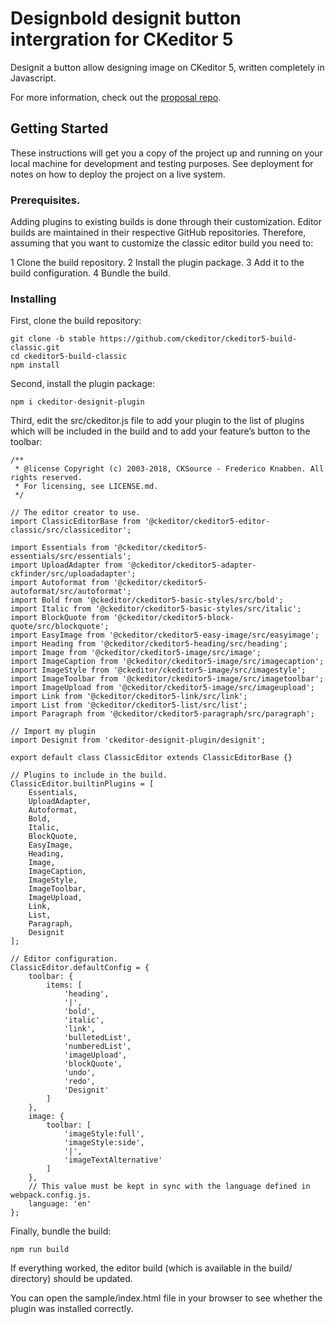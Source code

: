 # Designbold designit button intergration for CKeditor 5

Designit a button allow designing image on CKeditor 5, written completely in Javascript.

For more information, check out the [proposal repo](https://github.com/designboldgit/designit-ckeditor-plugin).

## Getting Started

These instructions will get you a copy of the project up and running on your local machine for development and testing purposes. See deployment for notes on how to deploy the project on a live system.

### Prerequisites.

Adding plugins to existing builds is done through their customization. Editor builds are maintained in their respective GitHub repositories. Therefore, assuming that you want to customize the classic editor build you need to:

1 Clone the build repository.
2 Install the plugin package.
3 Add it to the build configuration.
4 Bundle the build.

### Installing

First, clone the build repository:

```
git clone -b stable https://github.com/ckeditor/ckeditor5-build-classic.git
cd ckeditor5-build-classic
npm install
```

Second, install the plugin package:

```
npm i ckeditor-designit-plugin
```

Third, edit the src/ckeditor.js file to add your plugin to the list of plugins which will be included in the build and to add your feature’s button to the toolbar:

```
/**
 * @license Copyright (c) 2003-2018, CKSource - Frederico Knabben. All rights reserved.
 * For licensing, see LICENSE.md.
 */

// The editor creator to use.
import ClassicEditorBase from '@ckeditor/ckeditor5-editor-classic/src/classiceditor';

import Essentials from '@ckeditor/ckeditor5-essentials/src/essentials';
import UploadAdapter from '@ckeditor/ckeditor5-adapter-ckfinder/src/uploadadapter';
import Autoformat from '@ckeditor/ckeditor5-autoformat/src/autoformat';
import Bold from '@ckeditor/ckeditor5-basic-styles/src/bold';
import Italic from '@ckeditor/ckeditor5-basic-styles/src/italic';
import BlockQuote from '@ckeditor/ckeditor5-block-quote/src/blockquote';
import EasyImage from '@ckeditor/ckeditor5-easy-image/src/easyimage';
import Heading from '@ckeditor/ckeditor5-heading/src/heading';
import Image from '@ckeditor/ckeditor5-image/src/image';
import ImageCaption from '@ckeditor/ckeditor5-image/src/imagecaption';
import ImageStyle from '@ckeditor/ckeditor5-image/src/imagestyle';
import ImageToolbar from '@ckeditor/ckeditor5-image/src/imagetoolbar';
import ImageUpload from '@ckeditor/ckeditor5-image/src/imageupload';
import Link from '@ckeditor/ckeditor5-link/src/link';
import List from '@ckeditor/ckeditor5-list/src/list';
import Paragraph from '@ckeditor/ckeditor5-paragraph/src/paragraph';

// Import my plugin
import Designit from 'ckeditor-designit-plugin/designit';

export default class ClassicEditor extends ClassicEditorBase {}

// Plugins to include in the build.
ClassicEditor.builtinPlugins = [
	Essentials,
	UploadAdapter,
	Autoformat,
	Bold,
	Italic,
	BlockQuote,
	EasyImage,
	Heading,
	Image,
	ImageCaption,
	ImageStyle,
	ImageToolbar,
	ImageUpload,
	Link,
	List,
	Paragraph,
	Designit
];

// Editor configuration.
ClassicEditor.defaultConfig = {
	toolbar: {
		items: [
			'heading',
			'|',
			'bold',
			'italic',
			'link',
			'bulletedList',
			'numberedList',
			'imageUpload',
			'blockQuote',
			'undo',
			'redo',
			'Designit'
		]
	},
	image: {
		toolbar: [
			'imageStyle:full',
			'imageStyle:side',
			'|',
			'imageTextAlternative'
		]
	},
	// This value must be kept in sync with the language defined in webpack.config.js.
	language: 'en'
};
```

Finally, bundle the build:

```
npm run build
```

If everything worked, the editor build (which is available in the build/ directory) should be updated.

You can open the sample/index.html file in your browser to see whether the plugin was installed correctly.